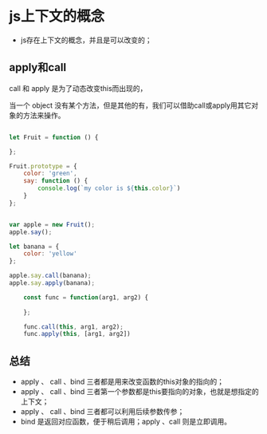 # js上下文的概念

- js存在上下文的概念，并且是可以改变的；

## apply和call

call 和 apply 是为了动态改变this而出现的，

当一个 object 没有某个方法，但是其他的有，我们可以借助call或apply用其它对象的方法来操作。


```javascript

let Fruit = function () {

};

Fruit.prototype = {
    color: 'green',
    say: function () {
        console.log(`my color is ${this.color}`)
    }
};


var apple = new Fruit();
apple.say();

let banana = {
    color: 'yellow'
};

apple.say.call(banana);
apple.say.apply(banana);

```

```javascript
    const func = function(arg1, arg2) {
         
    };

    func.call(this, arg1, arg2);
    func.apply(this, [arg1, arg2])

```

## 总结

- apply 、 call 、bind 三者都是用来改变函数的this对象的指向的；
- apply 、 call 、bind 三者第一个参数都是this要指向的对象，也就是想指定的上下文；
- apply 、 call 、bind 三者都可以利用后续参数传参；
- bind 是返回对应函数，便于稍后调用；apply 、call 则是立即调用。

